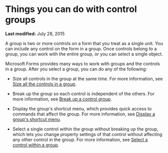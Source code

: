 
# Things you can do with control groups

 **Last modified:** July 28, 2015

A group is two or more controls on a form that you treat as a single unit. You can include any control on the form in a group. Once controls belong to a group, you can work with the entire group, or you can select a single object.

Microsoft Forms provides many ways to work with groups and the controls in a group. After you select a group, you can do any of the following:



- Size all controls in the group at the same time. For more information, see  [Size all the controls in a group](84514471-d2e9-dfdf-d694-c31c764eda86.md).
    
- Break up the group so each control is independent of the others. For more information, see  [Break up a control group](d8cd20c7-ee52-e1fb-67a5-fffc6b83ddd5.md).
    
- Display the group's shortcut menu, which provides quick access to commands that affect the group. For more information, see  [Display a group's shortcut menu](fffa181f-6a0c-5910-525c-4b3acac700a9.md).
    
- Select a single control within the group without breaking up the group, which lets you change property settings of that control without affecting any other control in the group. For more information, see  [Select a control within a group](6fa12422-98b2-9934-a940-a9f76b445798.md).
    

